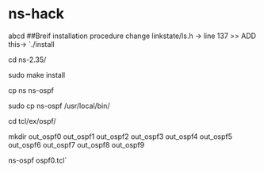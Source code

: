 # ns-hack
abcd
##Breif installation procedure
change linkstate/ls.h -> line 137 >> ADD this->
`./install

cd ns-2.35/

sudo make install

cp ns ns-ospf

sudo cp ns-ospf /usr/local/bin/

cd tcl/ex/ospf/

mkdir out_ospf0 out_ospf1 out_ospf2 out_ospf3 out_ospf4 out_ospf5 out_ospf6 out_ospf7 out_ospf8 out_ospf9

ns-ospf ospf0.tcl`
